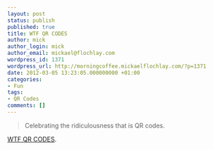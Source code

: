 ```yaml
---
layout: post
status: publish
published: true
title: WTF QR CODES
author: mick
author_login: mick
author_email: mickael@flochlay.com
wordpress_id: 1371
wordpress_url: http://morningcoffee.mickaelflochlay.com/?p=1371
date: 2012-03-05 13:23:05.000000000 +01:00
categories:
- Fun
tags:
- QR Codes
comments: []
---
```

<blockquote>Celebrating the ridiculousness that is QR codes.</blockquote>
<a href="http://wtfqrcodes.com/">WTF QR CODES</a>.
